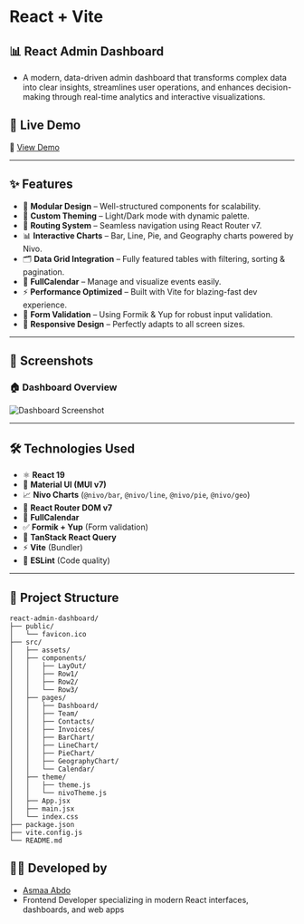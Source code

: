 # React + Vite

 ## 📊 React Admin Dashboard 
- A modern, data-driven admin dashboard that transforms complex data into clear insights, streamlines user operations, and enhances decision-making through real-time analytics and interactive visualizations.

 ## 🚀 Live Demo  
🔗 [View Demo](https://react-addmin-dashboard.netlify.app/) 

---

## ✨ Features  
- 🧩 **Modular Design** – Well-structured components for scalability.  
- 🎨 **Custom Theming** – Light/Dark mode with dynamic palette.  
- 🧭 **Routing System** – Seamless navigation using React Router v7.  
- 📊 **Interactive Charts** – Bar, Line, Pie, and Geography charts powered by Nivo.  
- 🗂️ **Data Grid Integration** – Fully featured tables with filtering, sorting & pagination.  
- 📅 **FullCalendar** – Manage and visualize events easily.  
- ⚡ **Performance Optimized** – Built with Vite for blazing-fast dev experience.  
- 🧠 **Form Validation** – Using Formik & Yup for robust input validation.  
- 📱 **Responsive Design** – Perfectly adapts to all screen sizes.

---
## 📸 Screenshots  
### 🏠 Dashboard Overview  
![Dashboard Screenshot](https://github.com/user-attachments/assets/6f0090b6-bc97-44e3-92df-f121606e2fcb)

---
## 🛠️ Technologies Used  
- ⚛️ **React 19**  
- 🎨 **Material UI (MUI v7)**  
- 📈 **Nivo Charts** (`@nivo/bar`, `@nivo/line`, `@nivo/pie`, `@nivo/geo`)  
- 🧭 **React Router DOM v7**  
- 📅 **FullCalendar**  
- ✅ **Formik + Yup** (Form validation)  
- 🔄 **TanStack React Query**  
- ⚡ **Vite** (Bundler)  
- 🧹 **ESLint** (Code quality)

---
## 📁 Project Structure
```tree
react-admin-dashboard/
├── public/
│   └── favicon.ico
├── src/
│   ├── assets/
│   ├── components/
│   │   ├── LayOut/
│   │   ├── Row1/
│   │   ├── Row2/
│   │   └── Row3/
│   ├── pages/
│   │   ├── Dashboard/
│   │   ├── Team/
│   │   ├── Contacts/
│   │   ├── Invoices/
│   │   ├── BarChart/
│   │   ├── LineChart/
│   │   ├── PieChart/
│   │   ├── GeographyChart/
│   │   └── Calendar/
│   ├── theme/
│   │   ├── theme.js
│   │   └── nivoTheme.js
│   ├── App.jsx
│   ├── main.jsx
│   └── index.css
├── package.json
├── vite.config.js
└── README.md
```
## 👩‍💻 Developed by 
- [Asmaa Abdo](https://github.com/asmaa-abdo22) 
- Frontend Developer specializing in modern React interfaces, dashboards, and web apps

